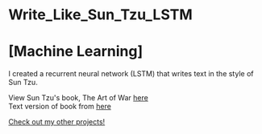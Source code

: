 # Write_Like_Sun_Tzu_LSTM 
# [Machine Learning]
I created a recurrent neural network (LSTM) that writes text in the style of Sun Tzu.

View Sun Tzu's book, The Art of War <a target="_blank" rel="noopener noreferrer" href="https://github.com/JeremyLau01/Write_Like_Sun_Tzu_LSTM/blob/master/artofwar.txt">here</a><br>
Text version of book from <a target="_blank" rel="noopener noreferrer" href="https://suntzusaid.com/">here</a>


<a target="_blank" rel="noopener noreferrer" href="https://jeremylau01.github.io/welcome/">Check out my other projects!</a>
